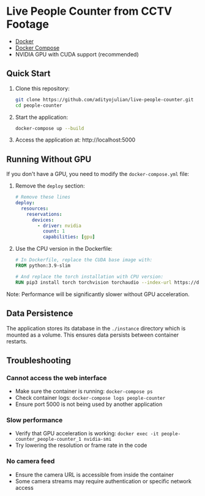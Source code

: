 # Live People Counter from CCTV Footage

- [Docker](https://docs.docker.com/get-docker/)
- [Docker Compose](https://docs.docker.com/compose/install/)
- NVIDIA GPU with CUDA support (recommended)

## Quick Start

1. Clone this repository:
   ```bash
   git clone https://github.com/adityojulian/live-people-counter.git
   cd people-counter
   ```

2. Start the application:
   ```bash
   docker-compose up --build
   ```

3. Access the application at: http://localhost:5000

## Running Without GPU

If you don't have a GPU, you need to modify the `docker-compose.yml` file:

1. Remove the `deploy` section:
   ```yaml
   # Remove these lines
   deploy:
     resources:
       reservations:
         devices:
           - driver: nvidia
             count: 1
             capabilities: [gpu]
   ```

2. Use the CPU version in the Dockerfile:
   ```dockerfile
   # In Dockerfile, replace the CUDA base image with:
   FROM python:3.9-slim
   
   # And replace the torch installation with CPU version:
   RUN pip3 install torch torchvision torchaudio --index-url https://download.pytorch.org/whl/cpu
   ```

Note: Performance will be significantly slower without GPU acceleration.

## Data Persistence

The application stores its database in the `./instance` directory which is mounted as a volume. This ensures data persists between container restarts.

## Troubleshooting

### Cannot access the web interface

- Make sure the container is running: `docker-compose ps`
- Check container logs: `docker-compose logs people-counter`
- Ensure port 5000 is not being used by another application

### Slow performance

- Verify that GPU acceleration is working: `docker exec -it people-counter_people-counter_1 nvidia-smi`
- Try lowering the resolution or frame rate in the code

### No camera feed

- Ensure the camera URL is accessible from inside the container
- Some camera streams may require authentication or specific network access
